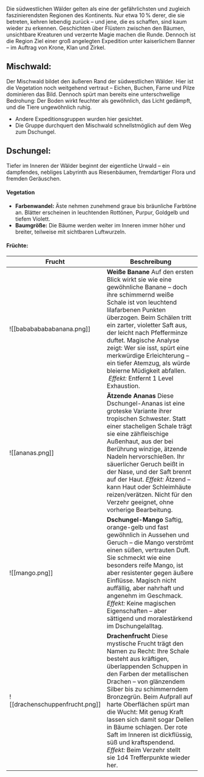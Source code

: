 Die südwestlichen Wälder gelten als eine der gefährlichsten und zugleich faszinierendsten Regionen des Kontinents. Nur etwa 10 % derer, die sie betreten, kehren lebendig zurück – und jene, die es schaffen, sind kaum wieder zu erkennen. Geschichten über Flüstern zwischen den Bäumen, unsichtbare Kreaturen und verzerrte Magie machen die Runde. Dennoch ist die Region Ziel einer groß angelegten Expedition unter kaiserlichem Banner – im Auftrag von Krone, Klan und Zirkel.

##  **Mischwald:**

Der Mischwald bildet den äußeren Rand der südwestlichen Wälder. Hier ist die Vegetation noch weitgehend vertraut – Eichen, Buchen, Farne und Pilze dominieren das Bild. Dennoch spürt man bereits eine unterschwellige Bedrohung: Der Boden wirkt feuchter als gewöhnlich, das Licht gedämpft, und die Tiere ungewöhnlich ruhig.

- Andere Expeditionsgruppen wurden hier gesichtet.
- Die Gruppe durchquert den Mischwald schnellstmöglich auf dem Weg zum Dschungel.


##  **Dschungel:**

Tiefer im Inneren der Wälder beginnt der eigentliche Urwald – ein dampfendes, nebliges Labyrinth aus Riesenbäumen, fremdartiger Flora und fremden Geräuschen.

#### **Vegetation**

- **Farbenwandel:** Äste nehmen zunehmend graue bis bräunliche Farbtöne an. Blätter erscheinen in leuchtenden Rottönen, Purpur, Goldgelb und tiefem Violett.  
- **Baumgröße:** Die Bäume werden weiter im Inneren immer höher und breiter, teilweise mit sichtbaren Luftwurzeln.

#### **Früchte:**

| Frucht                 | Beschreibung |
|------------------------|--------------|
| ![[babababababanana.png]] | **Weiße Banane**  Auf den ersten Blick wirkt sie wie eine gewöhnliche Banane – doch ihre schimmernd weiße Schale ist von leuchtend lilafarbenen Punkten überzogen. Beim Schälen tritt ein zarter, violetter Saft aus, der leicht nach Pfefferminze duftet. Magische Analyse zeigt: Wer sie isst, spürt eine merkwürdige Erleichterung – ein tiefer Atemzug, als würde bleierne Müdigkeit abfallen.  *Effekt:* Entfernt 1 Level Exhaustion. |
| ![[ananas.png]] | **Ätzende Ananas**  Diese Dschungel-Ananas ist eine groteske Variante ihrer tropischen Schwester. Statt einer stacheligen Schale trägt sie eine zähfleischige Außenhaut, aus der bei Berührung winzige, ätzende Nadeln hervorschießen. Ihr säuerlicher Geruch beißt in der Nase, und der Saft brennt auf der Haut.  *Effekt:* Ätzend – kann Haut oder Schleimhäute reizen/verätzen. Nicht für den Verzehr geeignet, ohne vorherige Bearbeitung. |
| ![[mango.png]] | **Dschungel-Mango**  Saftig, orange-gelb und fast gewöhnlich in Aussehen und Geruch – die Mango verströmt einen süßen, vertrauten Duft. Sie schmeckt wie eine besonders reife Mango, ist aber resistenter gegen äußere Einflüsse. Magisch nicht auffällig, aber nahrhaft und angenehm im Geschmack.  *Effekt:* Keine magischen Eigenschaften – aber sättigend und moralestärkend im Dschungelalltag. |
| ![[drachenschuppenfrucht.png]] | **Drachenfrucht**  Diese mystische Frucht trägt den Namen zu Recht: Ihre Schale besteht aus kräftigen, überlappenden Schuppen in den Farben der metallischen Drachen – von glänzendem Silber bis zu schimmerndem Bronzegrün. Beim Aufprall auf harte Oberflächen spürt man die Wucht: Mit genug Kraft lassen sich damit sogar Dellen in Bäume schlagen. Der rote Saft im Inneren ist dickflüssig, süß und kraftspendend.  *Effekt:* Beim Verzehr stellt sie 1d4 Trefferpunkte wieder her.|

